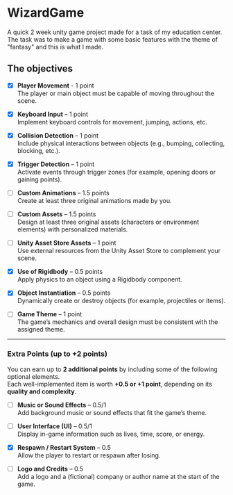 # WizardGame

A quick 2 week unity game project made for a task of my education center. The task was to make a game with some basic features with the theme of "fantasy" and this is what I made.

## The objectives

- [X] **Player Movement** - 1 point  
  The player or main object must be capable of moving  throughout the scene.

- [X] **Keyboard Input** – 1 point  
  Implement keyboard controls for movement, jumping, actions, etc.

- [X] **Collision Detection** – 1 point  
  Include physical interactions between objects (e.g., bumping, collecting, blocking, etc.).

- [X] **Trigger Detection** – 1 point  
  Activate events through trigger zones (for example, opening doors or gaining points).

- [ ] **Custom Animations** – 1.5 points  
  Create at least three original animations made by you.

- [ ] **Custom Assets** – 1.5 points  
  Design at least three original assets (characters or environment elements) with personalized materials.

- [ ] **Unity Asset Store Assets** – 1 point  
  Use external resources from the Unity Asset Store to complement your scene.

- [X] **Use of Rigidbody** – 0.5 points  
  Apply physics to an object using a Rigidbody component.

- [X] **Object Instantiation** – 0.5 points  
  Dynamically create or destroy objects (for example, projectiles or items).

- [ ] **Game Theme** – 1 point  
  The game’s mechanics and overall design must be consistent with the assigned theme.

---

### Extra Points (up to +2 points)

You can earn up to **2 additional points** by including some of the following optional elements.  
Each well-implemented item is worth **+0.5 or +1 point**, depending on its **quality and complexity**.

- [ ] **Music or Sound Effects** – 0.5/1  
  Add background music or sound effects that fit the game’s theme.

- [ ] **User Interface (UI)** – 0.5/1  
  Display in-game information such as lives, time, score, or energy.

- [x] **Respawn / Restart System** – 0.5  
  Allow the player to restart or respawn after losing.

- [ ] **Logo and Credits** – 0.5  
  Add a logo and a (fictional) company or author name at the start of the game.
